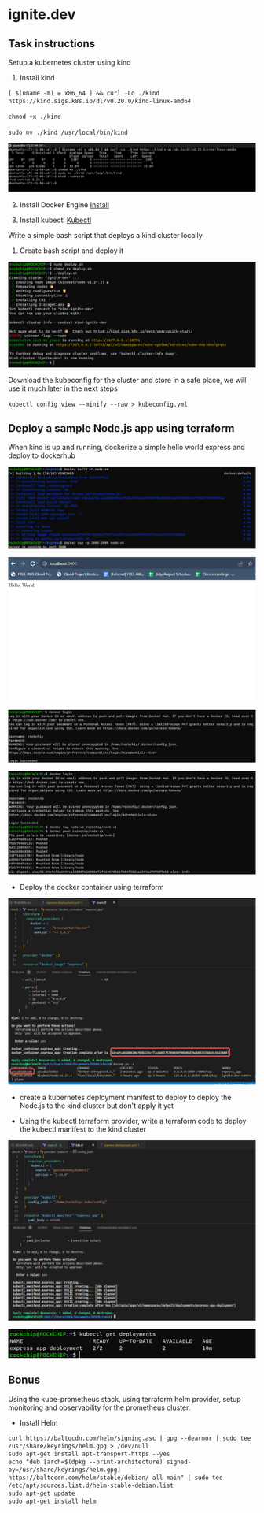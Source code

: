 # ignite.dev

## Task instructions

Setup a kubernetes cluster using kind

1. Install kind 

```
[ $(uname -m) = x86_64 ] && curl -Lo ./kind https://kind.sigs.k8s.io/dl/v0.20.0/kind-linux-amd64

chmod +x ./kind

sudo mv ./kind /usr/local/bin/kind
```

![Alt text](images/image.png)

2. Install Docker Engine
[Install](https://docs.docker.com/engine/install/ubuntu/)

3. Install kubectl
[Kubectl](https://kubernetes.io/docs/tasks/tools/install-kubectl-linux/)

Write a simple bash script that deploys a kind cluster locally

1. Create bash script and deploy it

![Alt text](images/image1.png)

Download the kubeconfig for the cluster and store in a safe place, we will use it much later in the next steps

`kubectl config view --minify --raw > kubeconfig.yml`

## Deploy a sample Node.js app using terraform

When kind is up and running, dockerize a simple hello world express and deploy to dockerhub

![Alt text](images/image2.png)

![Alt text](images/image3.png)

![Alt text](images/image4.png)

![Alt text](images/image5.png)

- Deploy the docker container using terraform

![Alt text](images/image6.png)

- create a kubernetes deployment manifest to deploy to deploy the Node.js to the kind cluster but don't apply it yet

- Using the kubectl terraform provider, write a terraform code to deploy the kubectl manifest to the kind cluster

![Alt text](images/image7.png)

![Alt text](images/image8.png)

## Bonus

Using the kube-prometheus stack, using terraform helm provider, setup monitoring and observability for the prometheus cluster.

- Install Helm

```
curl https://baltocdn.com/helm/signing.asc | gpg --dearmor | sudo tee /usr/share/keyrings/helm.gpg > /dev/null
sudo apt-get install apt-transport-https --yes
echo "deb [arch=$(dpkg --print-architecture) signed-by=/usr/share/keyrings/helm.gpg] https://baltocdn.com/helm/stable/debian/ all main" | sudo tee /etc/apt/sources.list.d/helm-stable-debian.list
sudo apt-get update
sudo apt-get install helm
```

